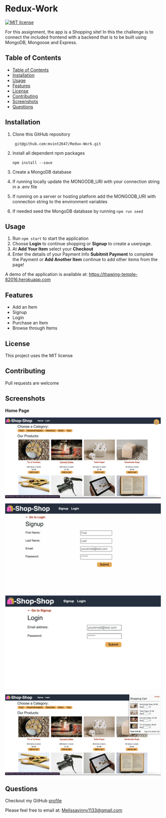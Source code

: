 # Redux-Work

[![MIT license](https://img.shields.io/badge/License-MIT-blue.svg)](https://opensource.org/licenses/MIT)

For this assignment, the app is a Shopping site!  In this the challenge is to connect the included frontend with a backend that is to be built using MongoDB, Mongoose and Express.

## Table of Contents

  - [Table of Contents](#table-of-contents)
  - [Installation](#installation)
  - [Usage](#usage)
  - [Features](#features)
  - [License](#license)
  - [Contributing](#contributing)
  - [Screenshots](#screenshots)
  - [Questions](#questions)

## Installation
1. Clone this GitHub repository

   ```
    git@github.com:mvint2647/Redux-Work.git
   ```


2. Install all dependent npm packages

   ```
   npm install --save
   ```
3. Create a MongoDB database
4. If running locally update the MONGODB_URI with your connection string in a .env file
5. If running on a server or hosting platform add the MONGODB_URI with connection string to the environment variables
6. If needed seed the MongoDB database by running `npm run seed`


## Usage
1. Run `npm start` to start the application
2. Choose **Login** to continue shopping or **Signup** to create a userpage.
3. At **Add Your Item**  select your **Checkout**
4. Enter the details of your Payment Info **Subitmit Payment** to complete the Payment or **Add Another Item** continue to add other items from the page!


A demo of the application is available at: https://thawing-temple-82016.herokuapp.com
## Features
* Add an Item
* Signup
* Login
* Purchase an Item
* Browse through Items


## License
This project uses the MIT license
## Contributing
Pull requests are welcome
## Screenshots
**Home Page**

![home](wow3.png)

![Redux-Cart-Site](wow2.png)
![Redux-Cart-Site](wow.png)

![Redux-Cart-Site](wow1.png)

## Questions
Checkout my GitHub [profile](https://github.com/mvint2647)

Please feel free to email at: <Melissavinny1133@gmail.com>